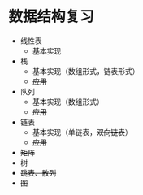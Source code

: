 # 数据结构复习

* 线性表
  * 基本实现
* 栈
  * 基本实现（数组形式，链表形式）
  * ~~应用~~
* 队列
  * 基本实现（数组形式）
  * ~~应用~~
* 链表
  * 基本实现（单链表，~~双向链表~~）
  * ~~应用~~
* ~~矩阵~~
* ~~树~~
* ~~跳表、散列~~
* ~~图~~

